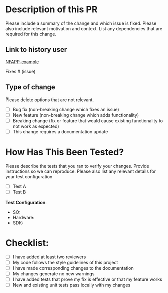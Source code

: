 # Description of this PR

Please include a summary of the change and which issue is fixed. Please also include relevant motivation and context. List any dependencies that are required for this change.

## Link to history user

[NFAPP-example](https://fundefir.atlassian.net/browse/NFAPP-example)

Fixes # (issue)

## Type of change

Please delete options that are not relevant.

- [ ] Bug fix (non-breaking change which fixes an issue)
- [ ] New feature (non-breaking change which adds functionality)
- [ ] Breaking change (fix or feature that would cause existing functionality to not work as expected)
- [ ] This change requires a documentation update

# How Has This Been Tested?

Please describe the tests that you ran to verify your changes. Provide instructions so we can reproduce. Please also list any relevant details for your test configuration

- [ ] Test A
- [ ] Test B

**Test Configuration**:

- SO:
- Hardware:
- SDK:

# Checklist:

- [ ] I have added at least two reviewers
- [ ] My code follows the style guidelines of this project
- [ ] I have made corresponding changes to the documentation
- [ ] My changes generate no new warnings
- [ ] I have added tests that prove my fix is effective or that my feature works
- [ ] New and existing unit tests pass locally with my changes
